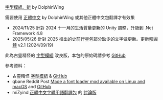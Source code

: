 [字型模組。新](https://steamcommunity.com/sharedfiles/filedetails/?id=3046440992) by DolphinWing

需要使用 [正體中文](https://steamcommunity.com/sharedfiles/filedetails/?id=2906930548) by DolphinWing 或其他正體中文包翻譯才有效果

* 2024/11/25 針對 2024 十一月的生活質量更新的 Unity 調整，升級到 .Net Framework 4.8
* 2025/05/26 針對 2025 推出的史前行星包部分缺少的文字做更新。更新[粉圓體](https://github.com/justfont/open-huninn-font/releases/tag/v2.1) v2.1 (2024/09/19)

此為古靈精怪的 [字型模組](https://steamcommunity.com/sharedfiles/filedetails/?id=2119648603) 改良版，本包的原始碼請參考 [GitHub](https://github.com/DolphinWing/DstTranslate/tree/master/workshop-3046440992)

參考資料：
* 古靈精怪 [字型模組](https://steamcommunity.com/workshop/filedetails/?id=2119648603) & [GitHub](https://github.com/dershiuan/ONI-Mods/tree/v2.0.4/FontLoader)
* qbane Reddit Post [Made a font loader mod available on Linux and macOS](https://www.reddit.com/r/Oxygennotincluded/comments/orijbl/made_a_font_loader_mod_available_on_linux_and/) and [GitHub](https://github.com/qbane/ONI-Mods)
* miZyind [正體中文字體用語翻譯包](https://steamcommunity.com/sharedfiles/filedetails/?id=2070840646) 的 [討論版](https://steamcommunity.com/workshop/filedetails/discussion/2070840646/3044978964803635873)